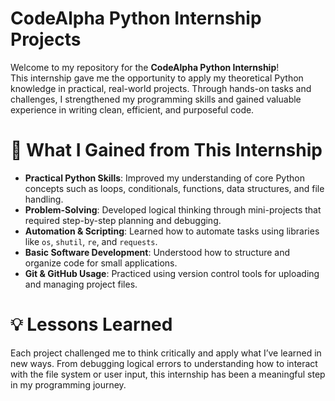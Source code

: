 # CodeAlpha Python Internship Projects

Welcome to my repository for the **CodeAlpha Python Internship**!  
This internship gave me the opportunity to apply my theoretical Python knowledge in practical, real-world projects. Through hands-on tasks and challenges, I strengthened my programming skills and gained valuable experience in writing clean, efficient, and purposeful code.

# 🧠 What I Gained from This Internship

- **Practical Python Skills**: Improved my understanding of core Python concepts such as loops, conditionals, functions, data structures, and file handling.
- **Problem-Solving**: Developed logical thinking through mini-projects that required step-by-step planning and debugging.
- **Automation & Scripting**: Learned how to automate tasks using libraries like `os`, `shutil`, `re`, and `requests`.
- **Basic Software Development**: Understood how to structure and organize code for small applications.
- **Git & GitHub Usage**: Practiced using version control tools for uploading and managing project files.

# 💡 Lessons Learned
Each project challenged me to think critically and apply what I’ve learned in new ways. From debugging logical errors to understanding how to interact with the file system or user input, this internship has been a meaningful step in my programming journey.

